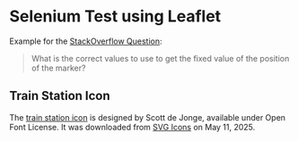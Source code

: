 # Selenium Test using Leaflet
Example for the [StackOverflow Question](https://stackoverflow.com/questions/79601421/get-the-position-of-a-leaflet-marker-using-selenium): 

> What is the correct values to use to get the fixed value of the position of the marker?

## Train Station Icon

The [train station icon](train-station.png) is designed by Scott de Jonge, available under Open Font License. It was downloaded from [SVG Icons](https://freesvgicons.com/packs/map) on May 11, 2025.
